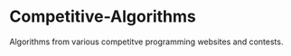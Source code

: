 Competitive-Algorithms
======================

Algorithms from various competitve programming websites and contests.

